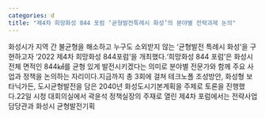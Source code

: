 ```yaml
---
categories: d
title: "제4차 희망화성 844 포럼 ‘균형발전특례시 화성’의 분야별 전략과제 논의"
---
```

화성시가 지역 간 불균형을 해소하고 누구도 소외받지 않는 ‘균형발전 특례시 화성’을 구현하고자 ‘2022 제4차 희망화성 844포럼’을 개최했다.‘희망화성 844 포럼’은 화성시 전체 면적인 844㎢를 균형 있게 발전시키겠다는 의미로 분야별 전문가와 함께 주요 사업과 정책을 논의하는 자리이다.지금까지 총 3회에 걸쳐 테크노폴 조성방안, 화성형 보타닉가든, 도시균형발전을 담은 2040년 화성도시기본계획을 주제로 토론을 진행했다.22일 시청 대회의실에서 곽윤석 정책실장의 주재로 열린 제4차 포럼에서는 전략사업담당관과 화성시 균형발전기획